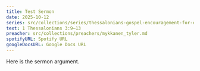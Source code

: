 ```yaml
---
title: Test Sermon
date: 2025-10-12
series: src/collections/series/thessalonians-gospel-encouragement-for-everyday-life.md
text: 1 Thessalonians 3:9–13
preacher: src/collections/preachers/mykkanen_tyler.md
spotifyURL: Spotify URL
googleDocsURL: Google Docs URL
---
```

Here is the sermon argument.
